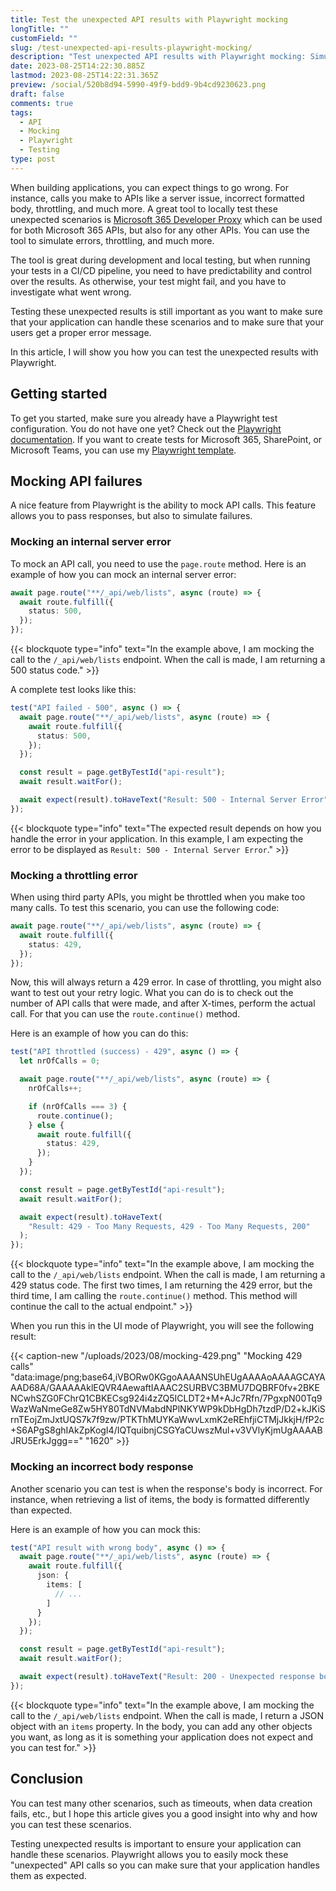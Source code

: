```yaml
---
title: Test the unexpected API results with Playwright mocking
longTitle: ""
customField: ""
slug: /test-unexpected-api-results-playwright-mocking/
description: "Test unexpected API results with Playwright mocking: Simulate server issues, throttling, ... to make sure your application handles it as expected."
date: 2023-08-25T14:22:30.885Z
lastmod: 2023-08-25T14:22:31.365Z
preview: /social/520b8d94-5990-49f9-bdd9-9b4cd9230623.png
draft: false
comments: true
tags:
  - API
  - Mocking
  - Playwright
  - Testing
type: post
---
```


When building applications, you can expect things to go wrong. For instance, calls you make to APIs like a server issue, incorrect formatted body, throttling, and much more. A great tool to locally test these unexpected scenarios is [Microsoft 365 Developer Proxy](https://github.com/microsoft/m365-developer-proxy) which can be used for both Microsoft 365 APIs, but also for any other APIs. You can use the tool to simulate errors, throttling, and much more.

The tool is great during development and local testing, but when running your tests in a CI/CD pipeline, you need to have predictability and control over the results. As otherwise, your test might fail, and you have to investigate what went wrong.

Testing these unexpected results is still important as you want to make sure that your application can handle these scenarios and to make sure that your users get a proper error message.

In this article, I will show you how you can test the unexpected results with Playwright.

## Getting started

To get you started, make sure you already have a Playwright test configuration. You do not have one yet? Check out the [Playwright documentation](https://playwright.dev/docs/intro). If you want to create tests for Microsoft 365, SharePoint, or Microsoft Teams, you can use my [Playwright template](https://github.com/estruyf/testing-microsoft365-playwright-template).

## Mocking API failures

A nice feature from Playwright is the ability to mock API calls. This feature allows you to pass responses, but also to simulate failures.

### Mocking an internal server error

To mock an API call, you need to use the `page.route` method. Here is an example of how you can mock an internal server error:

```typescript 
await page.route("**/_api/web/lists", async (route) => {
  await route.fulfill({
    status: 500,
  });
});
```

{{< blockquote type="info" text="In the example above, I am mocking the call to the `/_api/web/lists` endpoint. When the call is made, I am returning a 500 status code." >}}

A complete test looks like this:

```typescript 
test("API failed - 500", async () => {
  await page.route("**/_api/web/lists", async (route) => {
    await route.fulfill({
      status: 500,
    });
  });

  const result = page.getByTestId("api-result");
  await result.waitFor();

  await expect(result).toHaveText("Result: 500 - Internal Server Error");
});
```

{{< blockquote type="info" text="The expected result depends on how you handle the error in your application. In this example, I am expecting the error to be displayed as `Result: 500 - Internal Server Error`." >}}

### Mocking a throttling error

When using third party APIs, you might be throttled when you make too many calls. To test this scenario, you can use the following code:

```typescript 
await page.route("**/_api/web/lists", async (route) => {
  await route.fulfill({
    status: 429,
  });
});
```

Now, this will always return a 429 error. In case of throttling, you might also want to test out your retry logic. What you can do is to check out the number of API calls that were made, and after X-times, perform the actual call. For that you can use the `route.continue()` method.

Here is an example of how you can do this:

```typescript 
test("API throttled (success) - 429", async () => {
  let nrOfCalls = 0;

  await page.route("**/_api/web/lists", async (route) => {
    nrOfCalls++;

    if (nrOfCalls === 3) {
      route.continue();
    } else {
      await route.fulfill({
        status: 429,
      });
    }
  });

  const result = page.getByTestId("api-result");
  await result.waitFor();

  await expect(result).toHaveText(
    "Result: 429 - Too Many Requests, 429 - Too Many Requests, 200"
  );
});
```

{{< blockquote type="info" text="In the example above, I am mocking the call to the `/_api/web/lists` endpoint. When the call is made, I am returning a 429 status code. The first two times, I am returning the 429 error, but the third time, I am calling the `route.continue()` method. This method will continue the call to the actual endpoint." >}}

When you run this in the UI mode of Playwright, you will see the following result:

{{< caption-new "/uploads/2023/08/mocking-429.png" "Mocking 429 calls"  "data:image/png;base64,iVBORw0KGgoAAAANSUhEUgAAAAoAAAAGCAYAAAD68A/GAAAAAklEQVR4AewaftIAAAC2SURBVC3BMU7DQBRF0fv+2BKENCwhSZG0FChrQ1CBKECsg924i4zZQ5ICLDT2+M+AJc7Rfn/7PgxpN00Tq9WazWaNmeGe8Zw5HY80TdNVMabdNPlNKYWP9kDbHgDh7tzdP/D2+kJKiSrnTEojZmJxtUQS7k7f9zw/PTKThMUYKaWwvLxmK2eREhfjiCTMjJkkjH/fP2c+S6APgS8ghIAkZpKogI4/IQTquibnjCSGYaCUwszMul+v3VVlyKjmUgAAAABJRU5ErkJggg==" "1620" >}}

### Mocking an incorrect body response

Another scenario you can test is when the response's body is incorrect. For instance, when retrieving a list of items, the body is formatted differently than expected.

Here is an example of how you can mock this:

```typescript 
test("API result with wrong body", async () => {
  await page.route("**/_api/web/lists", async (route) => {
    await route.fulfill({
      json: {
        items: [
          // ...
        ]
      }
    });
  });

  const result = page.getByTestId("api-result");
  await result.waitFor();

  await expect(result).toHaveText("Result: 200 - Unexpected response body");
});
```

{{< blockquote type="info" text="In the example above, I am mocking the call to the `/_api/web/lists` endpoint. When the call is made, I return a JSON object with an `items` property. In the body, you can add any other objects you want, as long as it is something your application does not expect and you can test for." >}}

## Conclusion

You can test many other scenarios, such as timeouts, when data creation fails, etc., but I hope this article gives you a good insight into why and how you can test these scenarios.

Testing unexpected results is important to ensure your application can handle these scenarios. Playwright allows you to easily mock these "unexpected" API calls so you can make sure that your application handles them as expected.